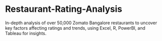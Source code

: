 # Restaurant-Rating-Analysis
In-depth analysis of over 50,000 Zomato Bangalore restaurants to uncover key factors affecting ratings and trends, using Excel, R, PowerBI, and Tableau for insights.
